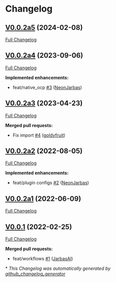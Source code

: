 # Changelog

## [V0.0.2a5](https://github.com/OpenVoiceOS/ovos-audio-plugin-simple/tree/V0.0.2a5) (2024-02-08)

[Full Changelog](https://github.com/OpenVoiceOS/ovos-audio-plugin-simple/compare/V0.0.2a4...V0.0.2a5)

## [V0.0.2a4](https://github.com/OpenVoiceOS/ovos-audio-plugin-simple/tree/V0.0.2a4) (2023-09-06)

[Full Changelog](https://github.com/OpenVoiceOS/ovos-audio-plugin-simple/compare/V0.0.2a3...V0.0.2a4)

**Implemented enhancements:**

- feat/native\_ocp [\#3](https://github.com/OpenVoiceOS/ovos-audio-plugin-simple/pull/3) ([NeonJarbas](https://github.com/NeonJarbas))

## [V0.0.2a3](https://github.com/OpenVoiceOS/ovos-audio-plugin-simple/tree/V0.0.2a3) (2023-04-23)

[Full Changelog](https://github.com/OpenVoiceOS/ovos-audio-plugin-simple/compare/V0.0.2a2...V0.0.2a3)

**Merged pull requests:**

- Fix import [\#4](https://github.com/OpenVoiceOS/ovos-audio-plugin-simple/pull/4) ([goldyfruit](https://github.com/goldyfruit))

## [V0.0.2a2](https://github.com/OpenVoiceOS/ovos-audio-plugin-simple/tree/V0.0.2a2) (2022-08-05)

[Full Changelog](https://github.com/OpenVoiceOS/ovos-audio-plugin-simple/compare/V0.0.2a1...V0.0.2a2)

**Implemented enhancements:**

- feat/plugin configs [\#2](https://github.com/OpenVoiceOS/ovos-audio-plugin-simple/pull/2) ([NeonJarbas](https://github.com/NeonJarbas))

## [V0.0.2a1](https://github.com/OpenVoiceOS/ovos-audio-plugin-simple/tree/V0.0.2a1) (2022-06-09)

[Full Changelog](https://github.com/OpenVoiceOS/ovos-audio-plugin-simple/compare/V0.0.1...V0.0.2a1)

## [V0.0.1](https://github.com/OpenVoiceOS/ovos-audio-plugin-simple/tree/V0.0.1) (2022-02-25)

[Full Changelog](https://github.com/OpenVoiceOS/ovos-audio-plugin-simple/compare/1f7679bd47baa16dcb94674eede87462354a4177...V0.0.1)

**Merged pull requests:**

- feat/workflows [\#1](https://github.com/OpenVoiceOS/ovos-audio-plugin-simple/pull/1) ([JarbasAl](https://github.com/JarbasAl))



\* *This Changelog was automatically generated by [github_changelog_generator](https://github.com/github-changelog-generator/github-changelog-generator)*
